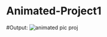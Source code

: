 # Animated-Project1

#Output:
![animated pic proj](https://github.com/salihasaddiqa27/Animated-Project1/assets/170997021/2f387ed5-afb9-49fe-a9d4-9abb31f82737)
